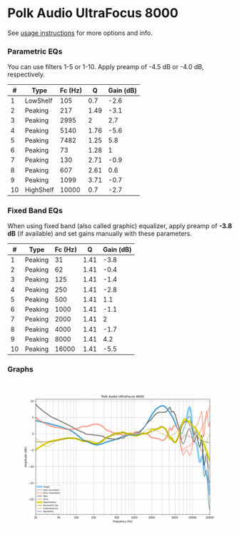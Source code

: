 # Polk Audio UltraFocus 8000
See [usage instructions](https://github.com/jaakkopasanen/AutoEq#usage) for more options and info.

### Parametric EQs
You can use filters 1-5 or 1-10. Apply preamp of -4.5 dB or -4.0 dB, respectively.

|   # | Type      |   Fc (Hz) |    Q |   Gain (dB) |
|-----|-----------|-----------|------|-------------|
|   1 | LowShelf  |       105 | 0.7  |        -2.6 |
|   2 | Peaking   |       217 | 1.49 |        -3.1 |
|   3 | Peaking   |      2995 | 2    |         2.7 |
|   4 | Peaking   |      5140 | 1.76 |        -5.6 |
|   5 | Peaking   |      7482 | 1.25 |         5.8 |
|   6 | Peaking   |        73 | 1.28 |         1   |
|   7 | Peaking   |       130 | 2.71 |        -0.9 |
|   8 | Peaking   |       607 | 2.61 |         0.6 |
|   9 | Peaking   |      1099 | 3.71 |        -0.7 |
|  10 | HighShelf |     10000 | 0.7  |        -2.7 |

### Fixed Band EQs
When using fixed band (also called graphic) equalizer, apply preamp of **-3.8 dB** (if available) and set gains manually with these parameters.

|   # | Type    |   Fc (Hz) |    Q |   Gain (dB) |
|-----|---------|-----------|------|-------------|
|   1 | Peaking |        31 | 1.41 |        -3.8 |
|   2 | Peaking |        62 | 1.41 |        -0.4 |
|   3 | Peaking |       125 | 1.41 |        -1.4 |
|   4 | Peaking |       250 | 1.41 |        -2.8 |
|   5 | Peaking |       500 | 1.41 |         1.1 |
|   6 | Peaking |      1000 | 1.41 |        -1.1 |
|   7 | Peaking |      2000 | 1.41 |         2   |
|   8 | Peaking |      4000 | 1.41 |        -1.7 |
|   9 | Peaking |      8000 | 1.41 |         4.2 |
|  10 | Peaking |     16000 | 1.41 |        -5.5 |

### Graphs
![](./Polk%20Audio%20UltraFocus%208000.png)
